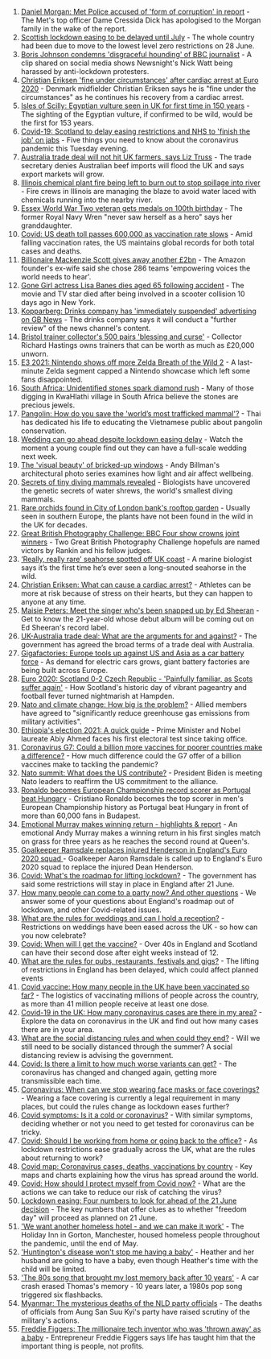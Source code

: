 1. [Daniel Morgan: Met Police accused of 'form of corruption' in report](https://www.bbc.co.uk/news/uk-57484219) - The Met's top officer Dame Cressida Dick has apologised to the Morgan family in the wake of the report.
2. [Scottish lockdown easing to be delayed until July](https://www.bbc.co.uk/news/uk-scotland-57487533) - The whole country had been due to move to the lowest level zero restrictions on 28 June.
3. [Boris Johnson condemns 'disgraceful hounding' of BBC journalist](https://www.bbc.co.uk/news/uk-politics-57486222) - A clip shared on social media shows Newsnight's Nick Watt being harassed by anti-lockdown protesters.
4. [Christian Eriksen 'fine under circumstances' after cardiac arrest at Euro 2020](https://www.bbc.co.uk/sport/football/57480130) - Denmark midfielder Christian Eriksen says he is "fine under the circumstances" as he continues his recovery from a cardiac arrest.
5. [Isles of Scilly: Egyptian vulture seen in UK for first time in 150 years](https://www.bbc.co.uk/news/uk-england-cornwall-57483562) - The sighting of the Egyptian vulture, if confirmed to be wild, would be the first for 153 years.
6. [Covid-19: Scotland to delay easing restrictions and NHS to 'finish the job' on jabs](https://www.bbc.co.uk/news/uk-57490889) - Five things you need to know about the coronavirus pandemic this Tuesday evening.
7. [Australia trade deal will not hit UK farmers, says Liz Truss](https://www.bbc.co.uk/news/business-57478412) - The trade secretary denies Australian beef imports will flood the UK and says export markets will grow.
8. [Illinois chemical plant fire being left to burn out to stop spillage into river](https://www.bbc.co.uk/news/world-us-canada-57487041) - Fire crews in Illinois are managing the blaze to avoid water laced with chemicals running into the nearby river.
9. [Essex World War Two veteran gets medals on 100th birthday](https://www.bbc.co.uk/news/uk-england-essex-57487273) - The former Royal Navy Wren "never saw herself as a hero" says her granddaughter.
10. [Covid: US death toll passes 600,000 as vaccination rate slows](https://www.bbc.co.uk/news/world-us-canada-57473436) - Amid falling vaccination rates, the US maintains global records for both total cases and deaths.
11. [Billionaire Mackenzie Scott gives away another £2bn](https://www.bbc.co.uk/news/business-57487967) - The Amazon founder's ex-wife said she chose 286 teams 'empowering voices the world needs to hear'.
12. [Gone Girl actress Lisa Banes dies aged 65 following accident](https://www.bbc.co.uk/news/entertainment-arts-57488454) - The movie and TV star died after being involved in a scooter collision 10 days ago in New York.
13. [Kopparberg: Drinks company has 'immediately suspended' advertising on GB News](https://www.bbc.co.uk/news/newsbeat-57483907) - The drinks company says it will conduct a "further review" of the news channel's content.
14. [Bristol trainer collector's 500 pairs 'blessing and curse'](https://www.bbc.co.uk/news/uk-england-bristol-57475801) - Collector Richard Hastings owns trainers that can be worth as much as £20,000 unworn.
15. [E3 2021: Nintendo shows off more Zelda Breath of the Wild 2](https://www.bbc.co.uk/news/technology-57484727) - A last-minute Zelda segment capped a Nintendo showcase which left some fans disappointed.
16. [South Africa: Unidentified stones spark diamond rush](https://www.bbc.co.uk/news/world-africa-57483877) - Many of those digging in KwaHlathi village in South Africa believe the stones are precious jewels.
17. [Pangolin: How do you save the 'world’s most trafficked mammal'?](https://www.bbc.co.uk/news/science-environment-57477560) - Thai has dedicated his life to educating the Vietnamese public about pangolin conservation.
18. [Wedding can go ahead despite lockdown easing delay](https://www.bbc.co.uk/news/uk-57478526) - Watch the moment a young couple find out they can have a full-scale wedding next week.
19. [The 'visual beauty' of bricked-up windows](https://www.bbc.co.uk/news/in-pictures-57349499) - Andy Billman's architectural photo series examines how light and air affect wellbeing.
20. [Secrets of tiny diving mammals revealed](https://www.bbc.co.uk/news/science-environment-57470976) - Biologists have uncovered the genetic secrets of water shrews, the world's smallest diving mammals.
21. [Rare orchids found in City of London bank's rooftop garden](https://www.bbc.co.uk/news/uk-england-london-57439921) - Usually seen in southern Europe, the plants have not been found in the wild in the UK for decades.
22. [Great British Photography Challenge: BBC Four show crowns joint winners](https://www.bbc.co.uk/news/entertainment-arts-57473736) - Two Great British Photography Challenge hopefuls are named victors by Rankin and his fellow judges.
23. [‘Really, really rare’ seahorse spotted off UK coast](https://www.bbc.co.uk/news/science-environment-57448237) - A marine biologist says it’s the first time he’s ever seen a long-snouted seahorse in the wild.
24. [Christian Eriksen: What can cause a cardiac arrest?](https://www.bbc.co.uk/news/health-57469627) - Athletes can be more at risk because of stress on their hearts, but they can happen to anyone at any time.
25. [Maisie Peters: Meet the singer who's been snapped up by Ed Sheeran](https://www.bbc.co.uk/news/entertainment-arts-57468169) - Get to know the 21-year-old whose debut album will be coming out on Ed Sheeran's record label.
26. [UK-Australia trade deal: What are the arguments for and against?](https://www.bbc.co.uk/news/57173498) - The government has agreed the broad terms of a trade deal with Australia.
27. [Gigafactories: Europe tools up against US and Asia as a car battery force](https://www.bbc.co.uk/news/business-57382472) - As demand for electric cars grows, giant battery factories are being built across Europe.
28. [Euro 2020: Scotland 0-2 Czech Republic - 'Painfully familiar, as Scots suffer again'](https://www.bbc.co.uk/sport/football/57471795) - How Scotland's historic day of vibrant pageantry and football fever turned nightmarish at Hampden.
29. [Nato and climate change: How big is the problem?](https://www.bbc.co.uk/news/world-57476349) - Allied members have agreed to "significantly reduce greenhouse gas emissions from military activities".
30. [Ethiopia's election 2021: A quick guide](https://www.bbc.co.uk/news/world-africa-57102189) - Prime Minister and Nobel laureate Abiy Ahmed faces his first electoral test since taking office.
31. [Coronavirus G7: Could a billion more vaccines for poorer countries make a difference?](https://www.bbc.co.uk/news/57427877) - How much difference could the G7 offer of a billion vaccines make to tackling the pandemic?
32. [Nato summit: What does the US contribute?](https://www.bbc.co.uk/news/world-44717074) - President Biden is meeting Nato leaders to reaffirm the US commitment to the alliance.
33. [Ronaldo becomes European Championship record scorer as Portugal beat Hungary](https://www.bbc.co.uk/sport/football/51197797) - Cristiano Ronaldo becomes the top scorer in men's European Championship history as Portugal beat Hungary in front of more than 60,000 fans in Budapest.
34. [Emotional Murray makes winning return - highlights & report](https://www.bbc.co.uk/sport/tennis/57485751) - An emotional Andy Murray makes a winning return in his first singles match on grass for three years as he reaches the second round at Queen's.
35. [Goalkeeper Ramsdale replaces injured Henderson in England's Euro 2020 squad ](https://www.bbc.co.uk/sport/football/57480270) - Goalkeeper Aaron Ramsdale is called up to England's Euro 2020 squad to replace the injured Dean Henderson.
36. [Covid: What's the roadmap for lifting lockdown?](https://www.bbc.co.uk/news/explainers-52530518) - The government has said some restrictions will stay in place in England after 21 June.
37. [How many people can come to a party now? And other questions](https://www.bbc.co.uk/news/world-asia-china-51176409) - We answer some of your questions about England's roadmap out of lockdown, and other Covid-related issues.
38. [What are the rules for weddings and can I hold a reception?](https://www.bbc.co.uk/news/explainers-52811509) - Restrictions on weddings have been eased across the UK - so how can you now celebrate?
39. [Covid: When will I get the vaccine?](https://www.bbc.co.uk/news/health-55045639) - Over 40s in England and Scotland can have their second dose after eight weeks instead of 12.
40. [What are the rules for pubs, restaurants, festivals and gigs?](https://www.bbc.co.uk/news/business-52977388) - The lifting of restrictions in England has been delayed, which could affect planned events
41. [Covid vaccine: How many people in the UK have been vaccinated so far?](https://www.bbc.co.uk/news/health-55274833) - The logistics of vaccinating millions of people across the country, as more than 41 million people receive at least one dose.
42. [Covid-19 in the UK: How many coronavirus cases are there in my area?](https://www.bbc.co.uk/news/uk-51768274) - Explore the data on coronavirus in the UK and find out how many cases there are in your area.
43. [What are the social distancing rules and when could they end?](https://www.bbc.co.uk/news/uk-51506729) - Will we still need to be socially distanced through the summer? A social distancing review is advising the government.
44. [Covid: Is there a limit to how much worse variants can get?](https://www.bbc.co.uk/news/health-57431420) - The coronavirus has changed and changed again, getting more transmissible each time.
45. [Coronavirus: When can we stop wearing face masks or face coverings?](https://www.bbc.co.uk/news/health-51205344) - Wearing a face covering is currently a legal requirement in many places, but could the rules change as lockdown eases further?
46. [Covid symptoms: Is it a cold or coronavirus?](https://www.bbc.co.uk/news/health-54145299) - With similar symptoms, deciding whether or not you need to get tested for coronavirus can be tricky.
47. [Covid: Should I be working from home or going back to the office?](https://www.bbc.co.uk/news/business-52567567) - As lockdown restrictions ease gradually across the UK, what are the rules about returning to work?
48. [Covid map: Coronavirus cases, deaths, vaccinations by country](https://www.bbc.co.uk/news/world-51235105) - Key maps and charts explaining how the virus has spread around the world.
49. [Covid: How should I protect myself from Covid now?](https://www.bbc.co.uk/news/health-57087517) - What are the actions we can take to reduce our risk of catching the virus?
50. [Lockdown easing: Four numbers to look for ahead of the 21 June decision](https://www.bbc.co.uk/news/57403888) - The key numbers that offer clues as to whether "freedom day" will proceed as planned on 21 June.
51. ['We want another homeless hotel - and we can make it work'](https://www.bbc.co.uk/news/stories-57448625) - The Holiday Inn in Gorton, Manchester, housed homeless people throughout the pandemic, until the end of May.
52. ['Huntington's disease won't stop me having a baby'](https://www.bbc.co.uk/news/stories-57430859) - Heather and her husband are going to have a baby, even though Heather's time with the child will be limited.
53. ['The 80s song that brought my lost memory back after 10 years'](https://www.bbc.co.uk/news/disability-50478524) - A car crash erased Thomas's memory - 10 years later, a 1980s pop song triggered six flashbacks.
54. [Myanmar: The mysterious deaths of the NLD party officials](https://www.bbc.co.uk/news/world-asia-57380237) - The deaths of officials from Aung San Suu Kyi's party have raised scrutiny of the military's actions.
55. [Freddie Figgers: The millionaire tech inventor who was 'thrown away' as a baby](https://www.bbc.co.uk/news/stories-57081087) - Entrepreneur Freddie Figgers says life has taught him that the important thing is people, not profits.
